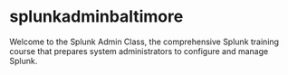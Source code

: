 # splunkadminbaltimore

Welcome to the Splunk Admin Class, the comprehensive Splunk training course that prepares system administrators to configure and manage Splunk.

